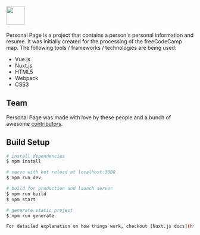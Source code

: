 # <a href='http://michaelsilva.io'><img src='https://dl.dropboxusercontent.com/s/2042wlthpkfzjcv/banner-github-personal-page.png' height='50'></a>

Personal Page is a project that contains a person's personal information and resume. It was initially created for the processing of the freeCodeCamp map. The following tools / frameworks / technologies are being used:

* Vue.js
* Nuxt.js
* HTML5
* Webpack
* CSS3

## Team

Personal Page was made with love by these people and a bunch of awesome [contributors](https://github.com/MichaelRSilva/PersonalPage).


## Build Setup

``` bash
# install dependencies
$ npm install

# serve with hot reload at localhost:3000
$ npm run dev

# build for production and launch server
$ npm run build
$ npm start

# generate static project
$ npm run generate

For detailed explanation on how things work, checkout [Nuxt.js docs](https://nuxtjs.org).
